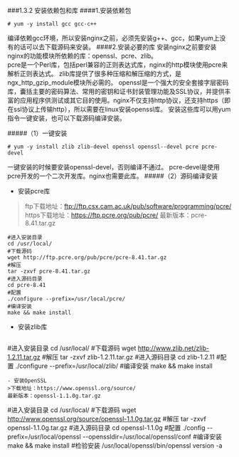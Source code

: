 ###1.3.2 安装依赖包和库
####1.安装依赖包
```
# yum -y install gcc gcc-c++
```
编译依赖gcc环境，所以安装nginx之前，必须先安装g++、gcc，如果yum上没有的话可以去下载源码来安装。
####2.安装必要的库
安装nginx之前要安装nginx的功能模块所依赖的库：openssl、pcre、zlib。  
pcre是一个Perl库，包括perl兼容的正则表达式库，nginx的http模块使用pcre来解析正则表达式。
zlib库提供了很多种压缩和解压缩的方式，是ngx_http_gzip_module模块所必需的。
openssl是一个强大的安全套接字层密码库，囊括主要的密码算法、常用的密钥和证书封装管理功能及SSL协议，并提供丰富的应用程序供测试或其它目的使用。nginx不仅支持http协议，还支持https（即在ssl协议上传输http），所以需要在linux安装openssl库。
安装这些库可以用yum指令一键安装，也可以下载源码编译安装。

#####（1）一键安装
```
# yum -y install zlib zlib-devel openssl openssl--devel pcre pcre-devel
```
一键安装的时候要安装openssl-devel，否则编译不通过。
pcre-devel是使用pcre开发的一个二次开发库。nginx也需要此库。
#####（2）源码编译安装
- 安装pcre库
>ftp下载地址：ftp://ftp.csx.cam.ac.uk/pub/software/programming/pcre/
https下载地址：https://ftp.pcre.org/pub/pcre/
最新版本：pcre-8.41.tar.gz
```
#进入安装目录
cd /usr/local/
#下载源码
wget http://ftp.pcre.org/pub/pcre/pcre-8.41.tar.gz
#解压
tar -zxvf pcre-8.41.tar.gz
#进入源码目录
cd pcre-8.41
#配置
./configure --prefix=/usr/local/pcre/
#编译安装
make && make install
```
- 安装zlib库
>```
#进入安装目录
cd /usr/local/
#下载源码
wget http://www.zlib.net/zlib-1.2.11.tar.gz
#解压
tar -zxvf zlib-1.2.11.tar.gz
#进入源码目录 
cd zlib-1.2.11
#配置
./configure --prefix=/usr/local/zlib/
#编译安装
make && make install
```
- 安装OpenSSL
>下载地址：https://www.openssl.org/source/
最新版本：openssl-1.1.0g.tar.gz
```
#进入安装目录
cd /usr/local/
#下载源码
wget http://www.openssl.org/source/openssl-1.1.0g.tar.gz
#解压
tar -zxvf openssl-1.1.0g.tar.gz
#进入源码目录
cd openssl-1.1.0g
#配置
./config --prefix=/usr/local/openssl --openssldir=/usr/local/openssl/conf
#编译安装
make && make install
#检验安装
/usr/local/openssl/bin/openssl version -a
```
